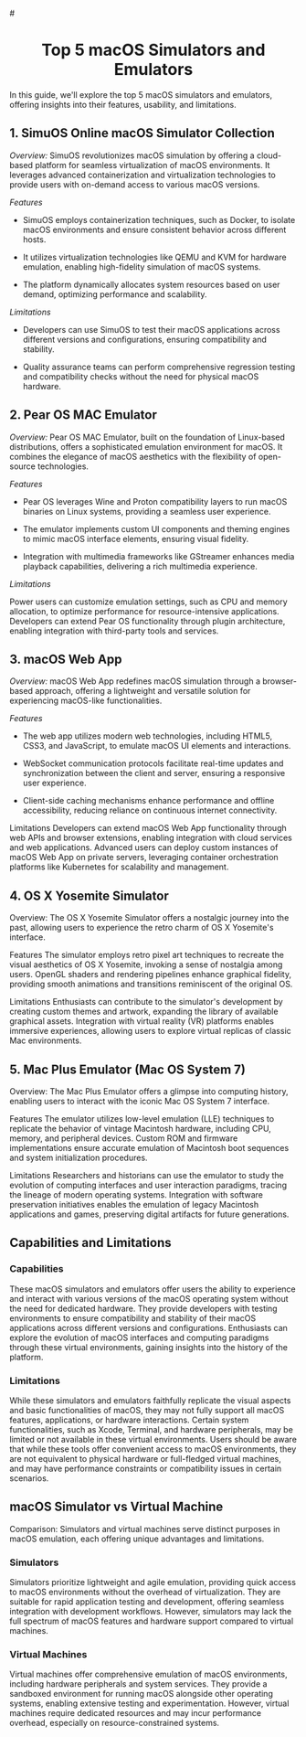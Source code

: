 #<div align="center">

# Top 5 macOS Simulators and Emulators  
 
</div>


In this guide, we'll explore the top 5 macOS simulators and emulators, offering insights into their features, usability, and limitations.

## 1. SimuOS Online macOS Simulator Collection

*Overview:* SimuOS revolutionizes macOS simulation by offering a cloud-based platform for seamless virtualization of macOS environments. It leverages advanced containerization and virtualization technologies to provide users with on-demand access to various macOS versions.

*Features*

* SimuOS employs containerization techniques, such as Docker, to isolate macOS environments and ensure consistent behavior across different hosts.

* It utilizes virtualization technologies like QEMU and KVM for hardware emulation, enabling high-fidelity simulation of macOS systems.

* The platform dynamically allocates system resources based on user demand, optimizing performance and scalability.

*Limitations*

* Developers can use SimuOS to test their macOS applications across different versions and configurations, ensuring compatibility and stability.

* Quality assurance teams can perform comprehensive regression testing and compatibility checks without the need for physical macOS hardware.

## 2. Pear OS MAC Emulator

*Overview:* Pear OS MAC Emulator, built on the foundation of Linux-based distributions, offers a sophisticated emulation environment for macOS. It combines the elegance of macOS aesthetics with the flexibility of open-source technologies.

*Features*

* Pear OS leverages Wine and Proton compatibility layers to run macOS binaries on Linux systems, providing a seamless user experience.
  
* The emulator implements custom UI components and theming engines to mimic macOS interface elements, ensuring visual fidelity.

* Integration with multimedia frameworks like GStreamer enhances media playback capabilities, delivering a rich multimedia experience.

*Limitations*

Power users can customize emulation settings, such as CPU and memory allocation, to optimize performance for resource-intensive applications.
Developers can extend Pear OS functionality through plugin architecture, enabling integration with third-party tools and services.

## 3. macOS Web App

*Overview:* macOS Web App redefines macOS simulation through a browser-based approach, offering a lightweight and versatile solution for experiencing macOS-like functionalities.

*Features*

* The web app utilizes modern web technologies, including HTML5, CSS3, and JavaScript, to emulate macOS UI elements and interactions.
  
* WebSocket communication protocols facilitate real-time updates and synchronization between the client and server, ensuring a responsive user experience.
  
* Client-side caching mechanisms enhance performance and offline accessibility, reducing reliance on continuous internet connectivity.

Limitations
Developers can extend macOS Web App functionality through web APIs and browser extensions, enabling integration with cloud services and web applications.
Advanced users can deploy custom instances of macOS Web App on private servers, leveraging container orchestration platforms like Kubernetes for scalability and management.

## 4. OS X Yosemite Simulator

Overview: The OS X Yosemite Simulator offers a nostalgic journey into the past, allowing users to experience the retro charm of OS X Yosemite's interface.

Features
The simulator employs retro pixel art techniques to recreate the visual aesthetics of OS X Yosemite, invoking a sense of nostalgia among users.
OpenGL shaders and rendering pipelines enhance graphical fidelity, providing smooth animations and transitions reminiscent of the original OS.

Limitations
Enthusiasts can contribute to the simulator's development by creating custom themes and artwork, expanding the library of available graphical assets.
Integration with virtual reality (VR) platforms enables immersive experiences, allowing users to explore virtual replicas of classic Mac environments.

## 5. Mac Plus Emulator (Mac OS System 7)

Overview: The Mac Plus Emulator offers a glimpse into computing history, enabling users to interact with the iconic Mac OS System 7 interface.

Features
The emulator utilizes low-level emulation (LLE) techniques to replicate the behavior of vintage Macintosh hardware, including CPU, memory, and peripheral devices.
Custom ROM and firmware implementations ensure accurate emulation of Macintosh boot sequences and system initialization procedures.

Limitations
Researchers and historians can use the emulator to study the evolution of computing interfaces and user interaction paradigms, tracing the lineage of modern operating systems.
Integration with software preservation initiatives enables the emulation of legacy Macintosh applications and games, preserving digital artifacts for future generations.

## Capabilities and Limitations

### Capabilities

These macOS simulators and emulators offer users the ability to experience and interact with various versions of the macOS operating system without the need for dedicated hardware.
They provide developers with testing environments to ensure compatibility and stability of their macOS applications across different versions and configurations.
Enthusiasts can explore the evolution of macOS interfaces and computing paradigms through these virtual environments, gaining insights into the history of the platform.

### Limitations

While these simulators and emulators faithfully replicate the visual aspects and basic functionalities of macOS, they may not fully support all macOS features, applications, or hardware interactions.
Certain system functionalities, such as Xcode, Terminal, and hardware peripherals, may be limited or not available in these virtual environments.
Users should be aware that while these tools offer convenient access to macOS environments, they are not equivalent to physical hardware or full-fledged virtual machines, and may have performance constraints or compatibility issues in certain scenarios.

## macOS Simulator vs Virtual Machine

Comparison: Simulators and virtual machines serve distinct purposes in macOS emulation, each offering unique advantages and limitations.

### Simulators

Simulators prioritize lightweight and agile emulation, providing quick access to macOS environments without the overhead of virtualization.
They are suitable for rapid application testing and development, offering seamless integration with development workflows.
However, simulators may lack the full spectrum of macOS features and hardware support compared to virtual machines.

### Virtual Machines

Virtual machines offer comprehensive emulation of macOS environments, including hardware peripherals and system services.
They provide a sandboxed environment for running macOS alongside other operating systems, enabling extensive testing and experimentation.
However, virtual machines require dedicated resources and may incur performance overhead, especially on resource-constrained systems.

